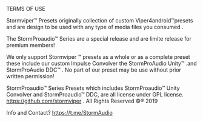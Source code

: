 
TERMS OF USE 

Stormviper™  Presets originally collection of custom
 Viper4android™presets and are design to be used with 
any type of media files you consumed . 

The StormProaudio™ Series are a special release and
are limite release for premium members!

We only support Stormviper ™ presets as a whole or 
as a complete preset these include our custom Impulse 
Convolver the StormProAudio Unity™ .and 
StormProAudio DDC™ . No part of our preset may be 
use without prior written permission!

StormProaudio™ Series Presets which includes 
StormProaudio™ Unity Convolver and StormProaudio™ DDC,
are all license under GPL license.
https://github.com/stormviper . All Rights Reserved ©® 2019

Info and Contact?
 https://t.me/StormAudio






